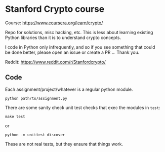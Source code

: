 # Stanford Crypto course

Course: https://www.coursera.org/learn/crypto/

Repo for solutions, misc hacking, etc.  This is less about learning
existing Python libraries than it is to understand crypto concepts.

I code in Python only infrequently, and so if you see something that
could be done better, please open an issue or create a PR ...  Thank
you.

Reddit: https://www.reddit.com/r/Stanfordcrypto/

## Code

Each assignment/project/whatever is a regular python module.

```
python path/to/assignment.py
```

There are some sanity check unit test checks that exec the modules in
`test`:

```
make test
```

or

```
python -m unittest discover
```

These are not real tests, but they ensure that things work.
